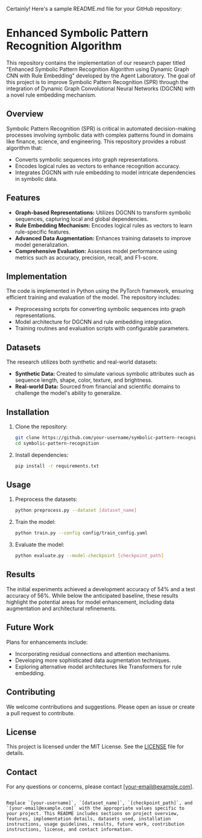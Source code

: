Certainly! Here's a sample README.md file for your GitHub repository:


# Enhanced Symbolic Pattern Recognition Algorithm

This repository contains the implementation of our research paper titled "Enhanced Symbolic Pattern Recognition Algorithm using Dynamic Graph CNN with Rule Embedding" developed by the Agent Laboratory. The goal of this project is to improve Symbolic Pattern Recognition (SPR) through the integration of Dynamic Graph Convolutional Neural Networks (DGCNN) with a novel rule embedding mechanism.

## Overview

Symbolic Pattern Recognition (SPR) is critical in automated decision-making processes involving symbolic data with complex patterns found in domains like finance, science, and engineering. This repository provides a robust algorithm that:

- Converts symbolic sequences into graph representations.
- Encodes logical rules as vectors to enhance recognition accuracy.
- Integrates DGCNN with rule embedding to model intricate dependencies in symbolic data.

## Features

- **Graph-based Representations:** Utilizes DGCNN to transform symbolic sequences, capturing local and global dependencies.
- **Rule Embedding Mechanism:** Encodes logical rules as vectors to learn rule-specific features.
- **Advanced Data Augmentation:** Enhances training datasets to improve model generalization.
- **Comprehensive Evaluation:** Assesses model performance using metrics such as accuracy, precision, recall, and F1-score.

## Implementation

The code is implemented in Python using the PyTorch framework, ensuring efficient training and evaluation of the model. The repository includes:

- Preprocessing scripts for converting symbolic sequences into graph representations.
- Model architecture for DGCNN and rule embedding integration.
- Training routines and evaluation scripts with configurable parameters.

## Datasets

The research utilizes both synthetic and real-world datasets:

- **Synthetic Data:** Created to simulate various symbolic attributes such as sequence length, shape, color, texture, and brightness.
- **Real-world Data:** Sourced from financial and scientific domains to challenge the model's ability to generalize.

## Installation

1. Clone the repository:
    ```bash
    git clone https://github.com/your-username/symbolic-pattern-recognition.git
    cd symbolic-pattern-recognition
    ```

2. Install dependencies:
    ```bash
    pip install -r requirements.txt
    ```

## Usage

1. Preprocess the datasets:
    ```bash
    python preprocess.py --dataset [dataset_name]
    ```

2. Train the model:
    ```bash
    python train.py --config config/train_config.yaml
    ```

3. Evaluate the model:
    ```bash
    python evaluate.py --model-checkpoint [checkpoint_path]
    ```

## Results

The initial experiments achieved a development accuracy of 54% and a test accuracy of 56%. While below the anticipated baseline, these results highlight the potential areas for model enhancement, including data augmentation and architectural refinements.

## Future Work

Plans for enhancements include:

- Incorporating residual connections and attention mechanisms.
- Developing more sophisticated data augmentation techniques.
- Exploring alternative model architectures like Transformers for rule embedding.

## Contributing

We welcome contributions and suggestions. Please open an issue or create a pull request to contribute.

## License

This project is licensed under the MIT License. See the [LICENSE](LICENSE) file for details.

## Contact

For any questions or concerns, please contact [your-email@example.com].

```

Replace `[your-username]`, `[dataset_name]`, `[checkpoint_path]`, and `[your-email@example.com]` with the appropriate values specific to your project. This README includes sections on project overview, features, implementation details, datasets used, installation instructions, usage guidelines, results, future work, contribution instructions, license, and contact information.